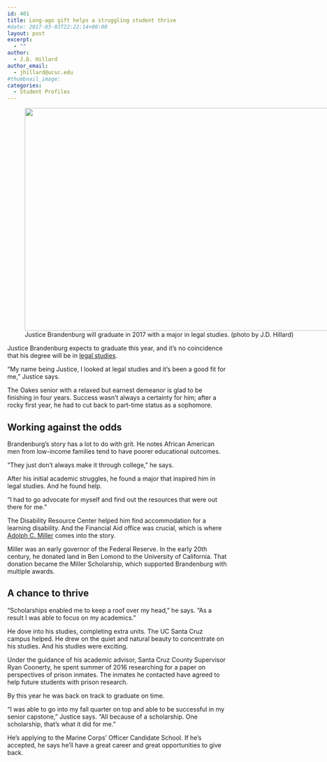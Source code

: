 ```yaml
---
id: 401
title: Long-ago gift helps a struggling student thrive
#date: 2017-03-03T22:22:14+00:00
layout: post
excerpt:
  - ""
author:
  - J.D. Hillard
author_email:
  - jhillard@ucsc.edu
#thumbnail_image:
categories:
  - Student Profiles
---
```

<figure id="attachment_402" style="width: 760px" class="wp-caption aligncenter"><img class="size-full wp-image-402" src="http://live-ucsc-giving.pantheonsite.io/wp-content/uploads/2017/08/jbrandenburg.jpg" alt="" width="760" height="509" srcset="https://ucsc-giving.lndo.site/wp-content/uploads/2017/08/jbrandenburg.jpg 760w, https://ucsc-giving.lndo.site/wp-content/uploads/2017/08/jbrandenburg-300x201.jpg 300w" sizes="(max-width: 760px) 100vw, 760px" /><figcaption class="wp-caption-text">Justice Brandenburg will graduate in 2017 with a major in legal studies. (photo by J.D. Hillard)</figcaption></figure> 

Justice Brandenburg expects to graduate this year, and it’s no coincidence that his degree will be in [legal studies](http://legalstudies.ucsc.edu/).

“My name being Justice, I looked at legal studies and it’s been a good fit for me,” Justice says.

The Oakes senior with a relaxed but earnest demeanor is glad to be finishing in four years. Success wasn’t always a certainty for him; after a rocky first year, he had to cut back to part-time status as a sophomore.

## Working against the odds

Brandenburg’s story has a lot to do with grit. He notes African American men from low-income families tend to have poorer educational outcomes.

“They just don’t always make it through college,” he says.

After his initial academic struggles, he found a major that inspired him in legal studies. And he found help.

“I had to go advocate for myself and find out the resources that were out there for me.”

The Disability Resource Center helped him find accommodation for a learning disability. And the Financial Aid office was crucial, which is where [Adolph C. Miller](http://www.federalreservehistory.org/People/DetailView/5) comes into the story.

Miller was an early governor of the Federal Reserve. In the early 20th century, he donated land in Ben Lomond to the University of California. That donation became the Miller Scholarship, which supported Brandenburg with multiple awards.

## A chance to thrive

“Scholarships enabled me to keep a roof over my head,” he says. “As a result I was able to focus on my academics.”

He dove into his studies, completing extra units. The UC Santa Cruz campus helped. He drew on the quiet and natural beauty to concentrate on his studies. And his studies were exciting.

Under the guidance of his academic advisor, Santa Cruz County Supervisor Ryan Coonerty, he spent summer of 2016 researching for a paper on perspectives of prison inmates. The inmates he contacted have agreed to help future students with prison research.

By this year he was back on track to graduate on time.

“I was able to go into my fall quarter on top and able to be successful in my senior capstone,” Justice says. “All because of a scholarship. One scholarship, that’s what it did for me.”

He’s applying to the Marine Corps’ Officer Candidate School. If he’s accepted, he says he’ll have a great career and great opportunities to give back.